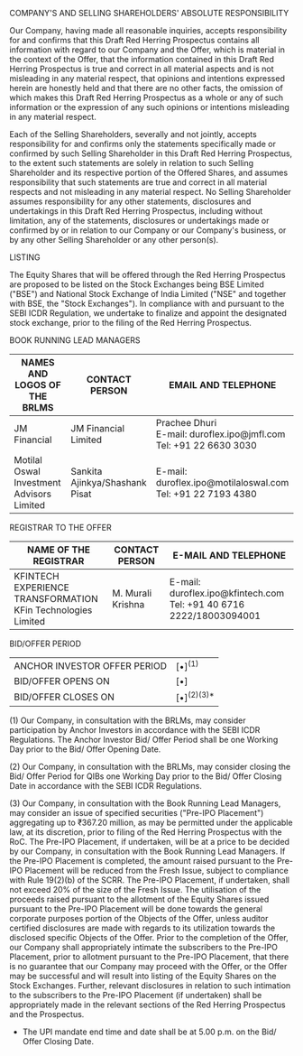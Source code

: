 COMPANY'S AND SELLING SHAREHOLDERS' ABSOLUTE RESPONSIBILITY

Our Company, having made all reasonable inquiries, accepts responsibility for and confirms that this Draft Red Herring Prospectus contains all information with regard to our Company and the Offer, which is material in the context of the Offer, that the information contained in this Draft Red Herring Prospectus is true and correct in all material aspects and is not misleading in any material respect, that opinions and intentions expressed herein are honestly held and that there are no other facts, the omission of which makes this Draft Red Herring Prospectus as a whole or any of such information or the expression of any such opinions or intentions misleading in any material respect.

Each of the Selling Shareholders, severally and not jointly, accepts responsibility for and confirms only the statements specifically made or confirmed by such Selling Shareholder in this Draft Red Herring Prospectus, to the extent such statements are solely in relation to such Selling Shareholder and its respective portion of the Offered Shares, and assumes responsibility that such statements are true and correct in all material respects and not misleading in any material respect. No Selling Shareholder assumes responsibility for any other statements, disclosures and undertakings in this Draft Red Herring Prospectus, including without limitation, any of the statements, disclosures or undertakings made or confirmed by or in relation to our Company or our Company's business, or by any other Selling Shareholder or any other person(s).

LISTING

The Equity Shares that will be offered through the Red Herring Prospectus are proposed to be listed on the Stock Exchanges being BSE Limited ("BSE") and National Stock Exchange of India Limited ("NSE" and together with BSE, the "Stock Exchanges"). In compliance with and pursuant to the SEBI ICDR Regulation, we undertake to finalize and appoint the designated stock exchange, prior to the filing of the Red Herring Prospectus.

BOOK RUNNING LEAD MANAGERS

<table><thead><tr><th>NAMES AND LOGOS OF THE BRLMS</th><th>CONTACT PERSON</th><th>EMAIL AND TELEPHONE</th></tr></thead><tbody><tr><td>JM Financial</td><td>JM Financial Limited</td><td>Prachee Dhuri<br>E-mail: duroflex.ipo@jmfl.com<br>Tel: +91 22 6630 3030</td></tr><tr><td>Motilal Oswal Investment Advisors Limited</td><td>Sankita Ajinkya/Shashank Pisat</td><td>E-mail: duroflex.ipo@motilaloswal.com<br>Tel: +91 22 7193 4380</td></tr></tbody></table>

REGISTRAR TO THE OFFER

<table><thead><tr><th>NAME OF THE REGISTRAR</th><th>CONTACT PERSON</th><th>E-MAIL AND TELEPHONE</th></tr></thead><tbody><tr><td>KFINTECH<br>EXPERIENCE TRANSFORMATION<br>KFin Technologies Limited</td><td>M. Murali Krishna</td><td>E-mail: duroflex.ipo@kfintech.com<br>Tel: +91 40 6716 2222/18003094001</td></tr></tbody></table>

BID/OFFER PERIOD

<table><tr><td>ANCHOR INVESTOR OFFER PERIOD</td><td>[•]<sup>(1)</sup></td></tr><tr><td>BID/OFFER OPENS ON</td><td>[•]</td></tr><tr><td>BID/OFFER CLOSES ON</td><td>[•]<sup>(2)(3)*</sup></td></tr></table>

(1) Our Company, in consultation with the BRLMs, may consider participation by Anchor Investors in accordance with the SEBI ICDR Regulations. The Anchor Investor Bid/ Offer Period shall be one Working Day prior to the Bid/ Offer Opening Date.

(2) Our Company, in consultation with the BRLMs, may consider closing the Bid/ Offer Period for QIBs one Working Day prior to the Bid/ Offer Closing Date in accordance with the SEBI ICDR Regulations.

(3) Our Company, in consultation with the Book Running Lead Managers, may consider an issue of specified securities ("Pre-IPO Placement") aggregating up to ₹367.20 million, as may be permitted under the applicable law, at its discretion, prior to filing of the Red Herring Prospectus with the RoC. The Pre-IPO Placement, if undertaken, will be at a price to be decided by our Company, in consultation with the Book Running Lead Managers. If the Pre-IPO Placement is completed, the amount raised pursuant to the Pre-IPO Placement will be reduced from the Fresh Issue, subject to compliance with Rule 19(2)(b) of the SCRR. The Pre-IPO Placement, if undertaken, shall not exceed 20% of the size of the Fresh Issue. The utilisation of the proceeds raised pursuant to the allotment of the Equity Shares issued pursuant to the Pre-IPO Placement will be done towards the general corporate purposes portion of the Objects of the Offer, unless auditor certified disclosures are made with regards to its utilization towards the disclosed specific Objects of the Offer. Prior to the completion of the Offer, our Company shall appropriately intimate the subscribers to the Pre-IPO Placement, prior to allotment pursuant to the Pre-IPO Placement, that there is no guarantee that our Company may proceed with the Offer, or the Offer may be successful and will result into listing of the Equity Shares on the Stock Exchanges. Further, relevant disclosures in relation to such intimation to the subscribers to the Pre-IPO Placement (if undertaken) shall be appropriately made in the relevant sections of the Red Herring Prospectus and the Prospectus.

* The UPI mandate end time and date shall be at 5.00 p.m. on the Bid/ Offer Closing Date.